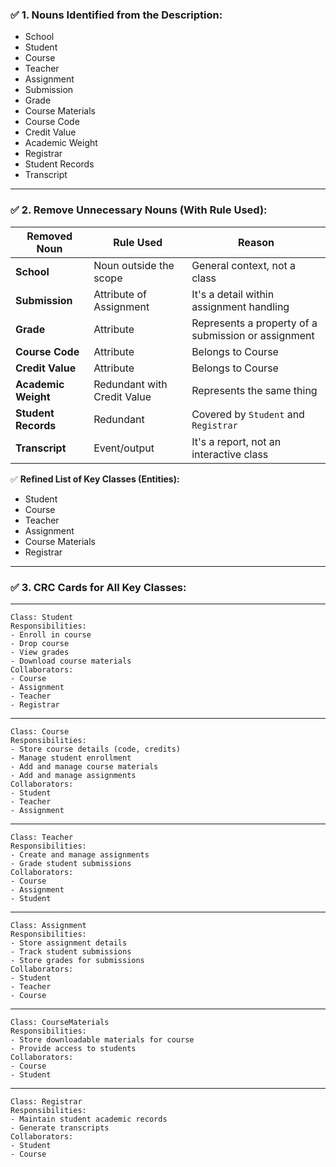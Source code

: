 ### ✅ 1. Nouns Identified from the Description:

* School
* Student
* Course
* Teacher
* Assignment
* Submission
* Grade
* Course Materials
* Course Code
* Credit Value
* Academic Weight
* Registrar
* Student Records
* Transcript

---

### ✅ 2. Remove Unnecessary Nouns (With Rule Used):

| Removed Noun        | Rule Used                   | Reason                                              |
| ------------------- | --------------------------- | --------------------------------------------------- |
| **School**          | Noun outside the scope      | General context, not a class                        |
| **Submission**      | Attribute of Assignment     | It's a detail within assignment handling            |
| **Grade**           | Attribute                   | Represents a property of a submission or assignment |
| **Course Code**     | Attribute                   | Belongs to Course                                   |
| **Credit Value**    | Attribute                   | Belongs to Course                                   |
| **Academic Weight** | Redundant with Credit Value | Represents the same thing                           |
| **Student Records** | Redundant                   | Covered by `Student` and `Registrar`                |
| **Transcript**      | Event/output                | It's a report, not an interactive class             |

✅ **Refined List of Key Classes (Entities):**

* Student
* Course
* Teacher
* Assignment
* Course Materials
* Registrar

---

### ✅ 3. CRC Cards for All Key Classes:

---

```
Class: Student  
Responsibilities:
- Enroll in course
- Drop course
- View grades
- Download course materials  
Collaborators:
- Course
- Assignment
- Teacher
- Registrar
```

---

```
Class: Course  
Responsibilities:
- Store course details (code, credits)
- Manage student enrollment
- Add and manage course materials
- Add and manage assignments  
Collaborators:
- Student
- Teacher
- Assignment
```

---

```
Class: Teacher  
Responsibilities:
- Create and manage assignments
- Grade student submissions  
Collaborators:
- Course
- Assignment
- Student
```

---

```
Class: Assignment  
Responsibilities:
- Store assignment details
- Track student submissions
- Store grades for submissions  
Collaborators:
- Student
- Teacher
- Course
```

---

```
Class: CourseMaterials  
Responsibilities:
- Store downloadable materials for course
- Provide access to students  
Collaborators:
- Course
- Student
```

---

```
Class: Registrar  
Responsibilities:
- Maintain student academic records
- Generate transcripts  
Collaborators:
- Student
- Course
```
